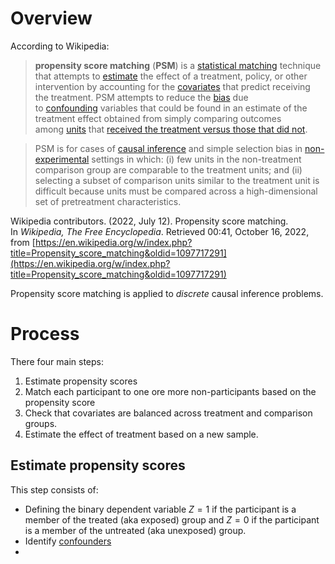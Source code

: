 # Overview
According to Wikipedia:
> **propensity score matching** (**PSM**) is a [statistical matching](https://en.wikipedia.org/wiki/Matching_(statistics) "Matching (statistics)") technique that attempts to [estimate](https://en.wikipedia.org/wiki/Estimation_theory "Estimation theory") the effect of a treatment, policy, or other intervention by accounting for the [covariates](https://en.wikipedia.org/wiki/Covariate "Covariate") that predict receiving the treatment. PSM attempts to reduce the [bias](https://en.wikipedia.org/wiki/Bias_(statistics) "Bias (statistics)") due to [confounding](https://en.wikipedia.org/wiki/Confounding "Confounding") variables that could be found in an estimate of the treatment effect obtained from simply comparing outcomes among [units](https://en.wikipedia.org/wiki/Statistical_unit "Statistical unit") that [received the treatment versus those that did not](https://en.wikipedia.org/wiki/Treatment_and_control_groups "Treatment and control groups").

> PSM is for cases of [causal inference](https://en.wikipedia.org/wiki/Inductive_reasoning#Causal_inference "Inductive reasoning") and simple selection bias in [non-experimental](https://en.wikipedia.org/wiki/Non-experimental "Non-experimental") settings in which: (i) few units in the non-treatment comparison group are comparable to the treatment units; and (ii) selecting a subset of comparison units similar to the treatment unit is difficult because units must be compared across a high-dimensional set of pretreatment characteristics.

Wikipedia contributors. (2022, July 12). Propensity score matching. In _Wikipedia, The Free Encyclopedia_. Retrieved 00:41, October 16, 2022, from [https://en.wikipedia.org/w/index.php?title=Propensity_score_matching&oldid=1097717291](https://en.wikipedia.org/w/index.php?title=Propensity_score_matching&oldid=1097717291)

Propensity score matching is applied to *discrete* causal inference problems.
# Process
There four main steps:
1. Estimate propensity scores
2. Match each participant to one ore more non-participants based on the propensity score
3. Check that covariates are balanced across treatment and comparison groups.
4. Estimate the effect of treatment based on a new sample.

## Estimate propensity scores
This step consists of:
- Defining the binary dependent variable $Z=1$ if the participant is a member of the treated (aka exposed) group and $Z=0$ if the participant is a member of the untreated (aka unexposed) group.
- Identify [confounders](https://en.wikipedia.org/wiki/Confounding)
- 
